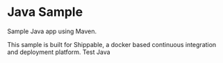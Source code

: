 Java Sample
================

Sample Java app using Maven.

This sample is built for Shippable, a docker based continuous integration and deployment platform.
Test Java
